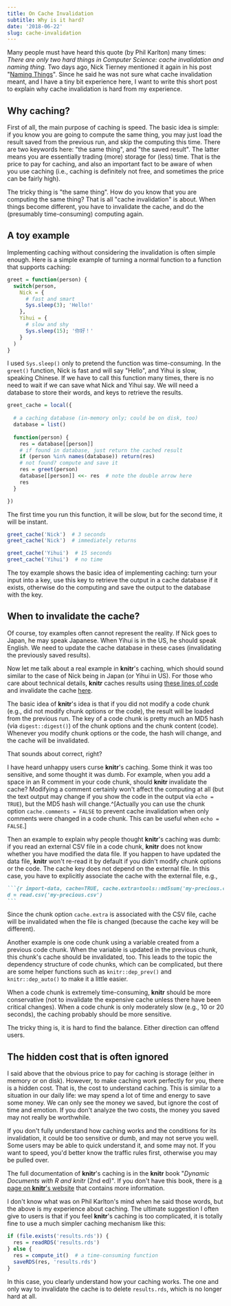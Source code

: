 ```yaml
---
title: On Cache Invalidation
subtitle: Why is it hard?
date: '2018-06-22'
slug: cache-invalidation
---
```


Many people must have heard this quote (by Phil Karlton) many times: _There are only two hard things in Computer Science: cache invalidation and naming thing._ Two days ago, Nick Tierney mentioned it again in his post "[Naming Things](http://www.njtierney.com/post/2018/06/20/naming-things/)". Since he said he was not sure what cache invalidation meant, and I have a tiny bit experience here, I want to write this short post to explain why cache invalidation is hard from my experience.

## Why caching?

First of all, the main purpose of caching is speed. The basic idea is simple: if you know you are going to compute the same thing, you may just load the result saved from the previous run, and skip the computing this time. There are two keywords here: "the same thing", and "the saved result". The latter means you are essentially trading (more) storage for (less) time. That is the price to pay for caching, and also an important fact to be aware of when you use caching (i.e., caching is definitely not free, and sometimes the price can be fairly high).

The tricky thing is "the same thing". How do you know that you are computing the same thing? That is all "cache invalidation" is about. When things become different, you have to invalidate the cache, and do the (presumably time-consuming) computing again.

## A toy example

Implementing caching without considering the invalidation is often simple enough. Here is a simple example of turning a normal function to a function that supports caching:

```r
greet = function(person) {
  switch(person,
    Nick = {
      # fast and smart
      Sys.sleep(3); 'Hello!'
    },
    Yihui = {
      # slow and shy
      Sys.sleep(15); '你好！'
    }
  )
}
```

I used `Sys.sleep()` only to pretend the function was time-consuming. In the `greet()` function, Nick is fast and will say "Hello", and Yihui is slow, speaking Chinese. If we have to call this function many times, there is no need to wait if we can save what Nick and Yihui say. We will need a database to store their words, and keys to retrieve the results.

```r
greet_cache = local({
  
  # a caching database (in-memory only; could be on disk, too)
  database = list()
  
  function(person) {
    res = database[[person]]
    # if found in database, just return the cached result
    if (person %in% names(database)) return(res)
    # not found? compute and save it
    res = greet(person)
    database[[person]] <<- res  # note the double arrow here
    res
  }

})
```

The first time you run this function, it will be slow, but for the second time, it will be instant.

```r
greet_cache('Nick')  # 3 seconds
greet_cache('Nick')  # immediately returns

greet_cache('Yihui')  # 15 seconds
greet_cache('Yihui')  # no time
```

The toy example shows the basic idea of implementing caching: turn your input into a key, use this key to retrieve the output in a cache database if it exists, otherwise do the computing and save the output to the database with the key.

## When to invalidate the cache?

Of course, toy examples often cannot represent the reality. If Nick goes to Japan, he may speak Japanese. When Yihui is in the US, he should speak English. We need to update the cache database in these cases (invalidating the previously saved results).

Now let me talk about a real example in **knitr**'s caching, which should sound similar to the case of Nick being in Japan (or Yihui in US). For those who care about technical details, **knitr** caches results using [these lines of code](https://github.com/yihui/knitr/blob/2b3e617a700f6d236e22873cfff6cbc3568df568/R/block.R#L60-L81) and invalidate the cache [here](https://github.com/yihui/knitr/blob/2b3e617a700f6d236e22873cfff6cbc3568df568/R/block.R#L283).

The basic idea of **knitr**'s idea is that if you did not modify a code chunk (e.g., did not modify chunk options or the code), the result will be loaded from the previous run. The key of a code chunk is pretty much an MD5 hash (via `digest::digest()`) of the chunk options and the chunk content (code). Whenever you modify chunk options or the code, the hash will change, and the cache will be invalidated.

That sounds about correct, right?

I have heard unhappy users curse **knitr**'s caching. Some think it was too sensitive, and some thought it was dumb. For example, when you add a space in an R comment in your code chunk, should **knitr** invalidate the cache? Modifying a comment certainly won't affect the computing at all (but the text output may change if you show the code in the output via `echo = TRUE`), but the MD5 hash will change.^[Actually you can use the chunk option `cache.comments = FALSE` to prevent cache invalidation when only comments were changed in a code chunk. This can be useful when `echo = FALSE`.]

Then an example to explain why people thought **knitr**'s caching was dumb: if you read an external CSV file in a code chunk, **knitr** does not know whether you have modified the data file. If you happen to have updated the data file, **knitr** won't re-read it by default if you didn't modify chunk options or the code. The cache key does not depend on the external file. In this case, you have to explicitly associate the cache with the external file, e.g.,

````md
```{r import-data, cache=TRUE, cache.extra=tools::md5sum('my-precious.csv')}
d = read.csv('my-precious.csv')
```
````

Since the chunk option `cache.extra` is associated with the CSV file, cache will be invalidated when the file is changed (because the cache key will be different).

Another example is one code chunk using a variable created from a previous code chunk. When the variable is updated in the previous chunk, this chunk's cache should be invalidated, too. This leads to the topic the dependency structure of code chunks, which can be complicated, but there are some helper functions such as `knitr::dep_prev()` and `knitr::dep_auto()` to make it a little easier.

When a code chunk is extremely time-consuming, **knitr** should be more conservative (not to invalidate the expensive cache unless there have been critical changes). When a code chunk is only moderately slow (e.g., 10 or 20 seconds), the caching probably should be more sensitive.

The tricky thing is, it is hard to find the balance. Either direction can offend users.

## The hidden cost that is often ignored

I said above that the obvious price to pay for caching is storage (either in memory or on disk). However, to make caching work perfectly for you, there is a hidden cost. That is, the cost to understand caching. This is similar to a situation in our daily life: we may spend a lot of time and energy to save some money. We can only see the money we saved, but ignore the cost of time and emotion. If you don't analyze the two costs, the money you saved may not really be worthwhile.

If you don't fully understand how caching works and the conditions for its invalidation, it could be too sensitive or dumb, and may not serve you well. Some users may be able to quick understand it, and some may not. If you want to speed, you'd better know the traffic rules first, otherwise you may be pulled over.

The full documentation of **knitr**'s caching is in the **knitr** book "_Dynamic Documents with R and knitr_ (2nd ed)". If you don't have this book, there is  [a page on **knitr**'s website](https://yihui.name/knitr/demo/cache/) that contains more information.

I don't know what was on Phil Karlton's mind when he said those words, but the above is my experience about caching. The ultimate suggestion I often give to users is that if you feel **knitr**'s caching is too complicated, it is totally fine to use a much simpler caching mechanism like this:

```r
if (file.exists('results.rds')) {
  res = readRDS('results.rds')
} else {
  res = compute_it()  # a time-consuming function
  saveRDS(res, 'results.rds')
}
```

In this case, you clearly understand how your caching works. The one and only way to invalidate the cache is to delete `results.rds`, which is no longer hard at all.

